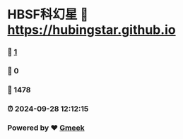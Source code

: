 # HBSF科幻星 :link: https://hubingstar.github.io 
### :page_facing_up: [1](https://hubingstar.github.io/tag.html) 
### :speech_balloon: 0 
### :hibiscus: 1478 
### :alarm_clock: 2024-09-28 12:12:15 
### Powered by :heart: [Gmeek](https://github.com/Meekdai/Gmeek)
